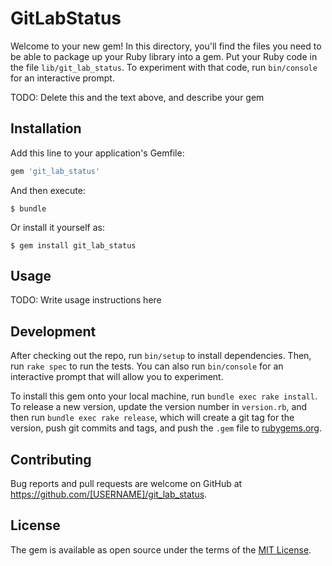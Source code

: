 # GitLabStatus

Welcome to your new gem! In this directory, you'll find the files you need to be able to package up your Ruby library into a gem. Put your Ruby code in the file `lib/git_lab_status`. To experiment with that code, run `bin/console` for an interactive prompt.

TODO: Delete this and the text above, and describe your gem

## Installation

Add this line to your application's Gemfile:

```ruby
gem 'git_lab_status'
```

And then execute:

    $ bundle

Or install it yourself as:

    $ gem install git_lab_status

## Usage

TODO: Write usage instructions here

## Development

After checking out the repo, run `bin/setup` to install dependencies. Then, run `rake spec` to run the tests. You can also run `bin/console` for an interactive prompt that will allow you to experiment.

To install this gem onto your local machine, run `bundle exec rake install`. To release a new version, update the version number in `version.rb`, and then run `bundle exec rake release`, which will create a git tag for the version, push git commits and tags, and push the `.gem` file to [rubygems.org](https://rubygems.org).

## Contributing

Bug reports and pull requests are welcome on GitHub at https://github.com/[USERNAME]/git_lab_status.

## License

The gem is available as open source under the terms of the [MIT License](https://opensource.org/licenses/MIT).
